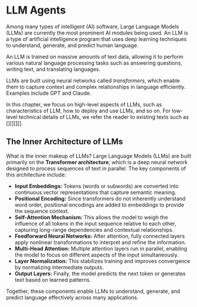 
# LLM Agents

Among many types of intelligent (AI) software, Large Language Models (LLMs) are currently the most prominent AI modules being used. An LLM is a type of artificial intelligence program that uses deep learning techniques to understand, generate, and predict human language. 

An LLM is trained on massive amounts of text data, allowing it to perform various natural language processing tasks such as answering questions, writing text, and translating languages. 

LLMs are built using neural networks called *transformers*, which enable them to capture context and complex relationships in language efficiently. Examples include GPT and Claude.

In this chapter, we focus on high-level aspects of LLMs, such as characteristics of LLM, how to deploy and use LLMs, and so on. For low-level technical details of LLMs, we refer the reader to existing texts such as [][][][].


## The Inner Architecture of LLMs

What is the inner makeup of LLMs? Large Language Models (LLMs) are built primarily on the **Transformer architecture**, which is a deep neural network designed to process sequences of text in parallel. The key components of this architecture include:

- **Input Embeddings:** Tokens (words or subwords) are converted into continuous vector representations that capture semantic meaning.
- **Positional Encoding:** Since transformers do not inherently understand word order, positional encodings are added to embeddings to provide the sequence context.
- **Self-Attention Mechanism:** This allows the model to weigh the influence of all tokens in the input sequence relative to each other, capturing long-range dependencies and contextual relationships.
- **Feedforward Neural Networks:** After attention, fully connected layers apply nonlinear transformations to interpret and refine the information.
- **Multi-Head Attention:** Multiple attention layers run in parallel, enabling the model to focus on different aspects of the input simultaneously.
- **Layer Normalization:** This stabilizes training and improves convergence by normalizing intermediate outputs.
- **Output Layers:** Finally, the model predicts the next token or generates text based on learned patterns.

Together, these components enable LLMs to understand, generate, and predict language effectively across many applications.
